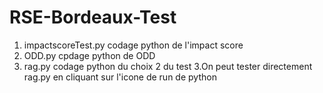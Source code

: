 # RSE-Bordeaux-Test

1. impactscoreTest.py codage python de l'impact score
2. ODD.py cpdage python de ODD
3. rag.py codage python du choix 2 du test 3.On peut tester directement rag.py en cliquant sur l'icone de run de python
